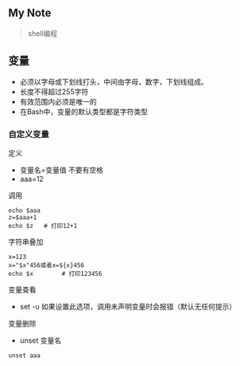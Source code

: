 My Note
-------- 
> shell编程

## 变量
- 必须以字母或下划线打头，中间由字母，数字，下划线组成。
- 长度不得超过255字符
- 有效范围内必须是唯一的
- 在Bash中，变量的默认类型都是字符类型

### 自定义变量
定义
- 变量名=变量值 不要有空格
- aaa=12

调用
```
echo $aaa
z=$aaa+1
echo $z   # 打印12+1
 ```
 字符串叠加
 ```
 x=123
 x="$x"456或者x=${x}456
 echo $x        # 打印123456
 ```
变量查看
- set -u 如果设置此选项，调用未声明变量时会报错（默认无任何提示）

变量删除
- unset 变量名
```
unset aaa
```